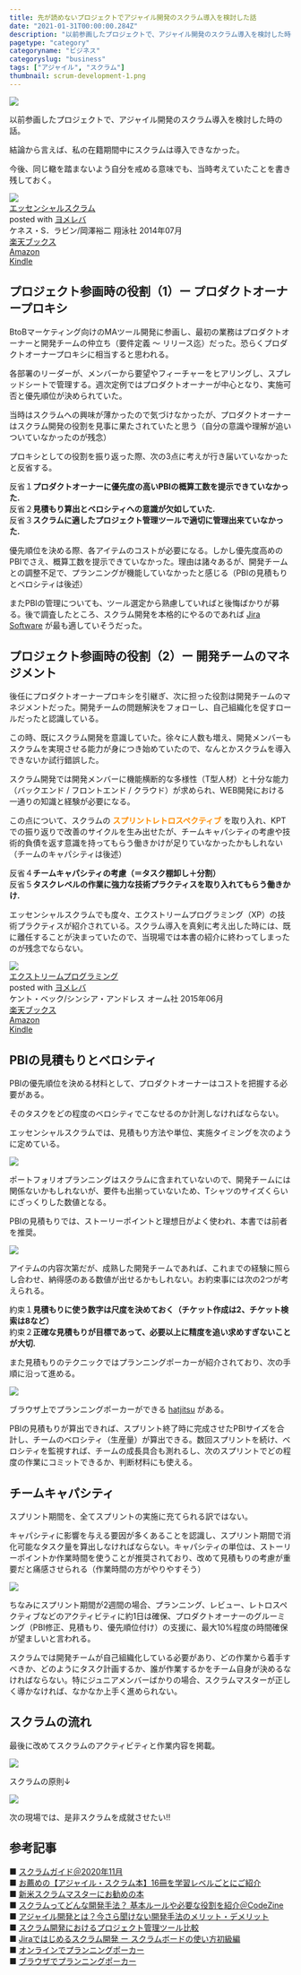 ```yaml
---
title: 先が読めないプロジェクトでアジャイル開発のスクラム導入を検討した話
date: "2021-01-31T00:00:00.284Z"
description: "以前参画したプロジェクトで、アジャイル開発のスクラム導入を検討した時のメモ書き。結論から言えば、私の在籍期間中にスクラム開発を導入できなかった。今後、同じ轍は踏まないように自分を戒める意味でも、当時考えていたことを書き残しておく。"
pagetype: "category"
categoryname: "ビジネス"
categoryslug: "business"
tags: ["アジャイル", "スクラム"]
thumbnail: scrum-development-1.png
---
```


![](./scrum-development-1.png)

以前参画したプロジェクトで、アジャイル開発のスクラム導入を検討した時の話。

結論から言えば、私の在籍期間中にスクラムは導入できなかった。

今後、同じ轍を踏まないよう自分を戒める意味でも、当時考えていたことを書き残しておく。

<div class="cstmreba"><div class="booklink-box"><div class="booklink-image"><a href="https://hb.afl.rakuten.co.jp/hgc/146fe51c.1fd043a3.146fe51d.605dc196/yomereba_main_202101261646202916?pc=http%3A%2F%2Fbooks.rakuten.co.jp%2Frb%2F12842933%2F%3Fscid%3Daf_ich_link_urltxt%26m%3Dhttp%3A%2F%2Fm.rakuten.co.jp%2Fev%2Fbook%2F" target="_blank" ><img src="https://thumbnail.image.rakuten.co.jp/@0_mall/book/cabinet/0507/9784798130507.jpg?_ex=150x150" style="border: none;" /></a></div><div class="booklink-info"><div class="booklink-name"><a href="https://hb.afl.rakuten.co.jp/hgc/146fe51c.1fd043a3.146fe51d.605dc196/yomereba_main_202101261646202916?pc=http%3A%2F%2Fbooks.rakuten.co.jp%2Frb%2F12842933%2F%3Fscid%3Daf_ich_link_urltxt%26m%3Dhttp%3A%2F%2Fm.rakuten.co.jp%2Fev%2Fbook%2F" target="_blank" >エッセンシャルスクラム</a><div class="booklink-powered-date">posted with <a href="https://yomereba.com" rel="nofollow" target="_blank">ヨメレバ</a></div></div><div class="booklink-detail">ケネス・S．ラビン/岡澤裕二 翔泳社 2014年07月    </div><div class="booklink-link2"><div class="shoplinkrakuten"><a href="https://hb.afl.rakuten.co.jp/hgc/146fe51c.1fd043a3.146fe51d.605dc196/yomereba_main_202101261646202916?pc=http%3A%2F%2Fbooks.rakuten.co.jp%2Frb%2F12842933%2F%3Fscid%3Daf_ich_link_urltxt%26m%3Dhttp%3A%2F%2Fm.rakuten.co.jp%2Fev%2Fbook%2F" target="_blank" >楽天ブックス</a></div><div class="shoplinkamazon"><a href="https://www.amazon.co.jp/exec/obidos/asin/4798130508/kanon123-22/" target="_blank" >Amazon</a></div><div class="shoplinkkindle"><a href="https://www.amazon.co.jp/gp/search?keywords=%E3%82%A8%E3%83%83%E3%82%BB%E3%83%B3%E3%82%B7%E3%83%A3%E3%83%AB%E3%82%B9%E3%82%AF%E3%83%A9%E3%83%A0&__mk_ja_JP=%83J%83%5E%83J%83i&url=node%3D2275256051&tag=kanon123-22" target="_blank" >Kindle</a></div>                              	  	  	  	  	</div></div><div class="booklink-footer"></div></div></div>

## プロジェクト参画時の役割（1）ー プロダクトオーナープロキシ

BtoBマーケティング向けのMAツール開発に参画し、最初の業務はプロダクトオーナーと開発チームの仲立ち（要件定義 〜 リリース迄）だった。恐らくプロダクトオーナープロキシに相当すると思われる。

各部署のリーダーが、メンバーから要望やフィーチャーをヒアリングし、スプレッドシートで管理する。週次定例ではプロダクトオーナーが中心となり、実施可否と優先順位が決められていた。

当時はスクラムへの興味が薄かったので気づけなかったが、プロダクトオーナーはスクラム開発の役割を見事に果たされていたと思う（自分の意識や理解が追いついていなかったのが残念）

プロキシとしての役割を振り返った際、次の3点に考えが行き届いていなかったと反省する。

<span class="mark">反省１</span>**プロダクトオーナーに優先度の高いPBIの概算工数を提示できていなかった.**  
<span class="mark">反省２</span>**見積もり算出とベロシティへの意識が欠如していた.**  
<span class="mark">反省３</span>**スクラムに適したプロジェクト管理ツールで適切に管理出来ていなかった.**

優先順位を決める際、各アイテムのコストが必要になる。しかし優先度高めのPBIでさえ、概算工数を提示できていなかった。理由は諸々あるが、開発チームとの調整不足で、プランニングが機能していなかったと感じる（PBIの見積もりとベロシティは後述）

またPBIの管理についても、ツール選定から熟慮していればと後悔ばかりが募る。後で調査したところ、スクラム開発を本格的にやるのであれば [Jira Software](https://www.atlassian.com/ja/software/jira) が最も適していそうだった。

## プロジェクト参画時の役割（2）ー 開発チームのマネジメント

後任にプロダクトオーナープロキシを引継ぎ、次に担った役割は開発チームのマネジメントだった。開発チームの問題解決をフォローし、自己組織化を促すロールだったと認識している。

この時、既にスクラム開発を意識していた。徐々に人数も増え、開発メンバーもスクラムを実現させる能力が身につき始めていたので、なんとかスクラムを導入できないか試行錯誤した。

スクラム開発では開発メンバーに機能横断的な多様性（T型人材）と十分な能力（バックエンド / フロントエンド / クラウド）が求められ、WEB開発における一通りの知識と経験が必要になる。

この点について、スクラムの **<span style="color: #ff8c00;">スプリントレトロスペクティブ</span>** を取り入れ、KPTでの振り返りで改善のサイクルを生み出せたが、チームキャパシティの考慮や技術的負債を返す意識を持ってもらう働きかけが足りていなかったかもしれない（チームのキャパシティは後述）

<span class="mark">反省４</span>**チームキャパシティの考慮（＝タスク棚卸し＋分割）**  
<span class="mark">反省５</span>**タスクレベルの作業に強力な技術プラクティスを取り入れてもらう働きかけ.**  

エッセンシャルスクラムでも度々、エクストリームプログラミング（XP）の技術プラクティスが紹介されている。スクラム導入を真剣に考え出した時には、既に離任することが決まっていたので、当現場では本書の紹介に終わってしまったのが残念でならない。

<div class="cstmreba"><div class="booklink-box"><div class="booklink-image"><a href="https://hb.afl.rakuten.co.jp/hgc/146fe51c.1fd043a3.146fe51d.605dc196/yomereba_main_202101262208272133?pc=http%3A%2F%2Fbooks.rakuten.co.jp%2Frb%2F13292388%2F%3Fscid%3Daf_ich_link_urltxt%26m%3Dhttp%3A%2F%2Fm.rakuten.co.jp%2Fev%2Fbook%2F" target="_blank" ><img src="https://thumbnail.image.rakuten.co.jp/@0_mall/book/cabinet/7623/9784274217623.jpg?_ex=150x150" style="border: none;" /></a></div><div class="booklink-info"><div class="booklink-name"><a href="https://hb.afl.rakuten.co.jp/hgc/146fe51c.1fd043a3.146fe51d.605dc196/yomereba_main_202101262208272133?pc=http%3A%2F%2Fbooks.rakuten.co.jp%2Frb%2F13292388%2F%3Fscid%3Daf_ich_link_urltxt%26m%3Dhttp%3A%2F%2Fm.rakuten.co.jp%2Fev%2Fbook%2F" target="_blank" >エクストリームプログラミング</a><div class="booklink-powered-date">posted with <a href="https://yomereba.com" rel="nofollow" target="_blank">ヨメレバ</a></div></div><div class="booklink-detail">ケント・ベック/シンシア・アンドレス オーム社 2015年06月    </div><div class="booklink-link2"><div class="shoplinkrakuten"><a href="https://hb.afl.rakuten.co.jp/hgc/146fe51c.1fd043a3.146fe51d.605dc196/yomereba_main_202101262208272133?pc=http%3A%2F%2Fbooks.rakuten.co.jp%2Frb%2F13292388%2F%3Fscid%3Daf_ich_link_urltxt%26m%3Dhttp%3A%2F%2Fm.rakuten.co.jp%2Fev%2Fbook%2F" target="_blank" >楽天ブックス</a></div><div class="shoplinkamazon"><a href="https://www.amazon.co.jp/exec/obidos/asin/4274217620/kanon123-22/" target="_blank" >Amazon</a></div><div class="shoplinkkindle"><a href="https://www.amazon.co.jp/gp/search?keywords=%E3%82%A8%E3%82%AF%E3%82%B9%E3%83%88%E3%83%AA%E3%83%BC%E3%83%A0%E3%83%97%E3%83%AD%E3%82%B0%E3%83%A9%E3%83%9F%E3%83%B3%E3%82%B0&__mk_ja_JP=%83J%83%5E%83J%83i&url=node%3D2275256051&tag=kanon123-22" target="_blank" >Kindle</a></div>                              	  	  	  	  	</div></div><div class="booklink-footer"></div></div></div>

## PBIの見積もりとベロシティ

PBIの優先順位を決める材料として、プロダクトオーナーはコストを把握する必要がある。

そのタスクをどの程度のベロシティでこなせるのか計測しなければならない。

エッセンシャルスクラムでは、見積もり方法や単位、実施タイミングを次のように定めている。

![](./scrum-development-2.png)

ポートフォリオプランニングはスクラムに含まれていないので、開発チームには関係ないかもしれないが、要件も出揃っていないため、Tシャツのサイズくらいにざっくりした数値となる。

PBIの見積もりでは、ストーリーポイントと理想日がよく使われ、本書では前者を推奨。

![](./scrum-development-3.png)

アイテムの内容次第だが、成熟した開発チームであれば、これまでの経験に照らし合わせ、納得感のある数値が出せるかもしれない。お約束事には次の2つが考えられる。

<span class="mark">約束１</span>**見積もりに使う数字は尺度を決めておく（チケット作成は2、チケット検索は8など）**  
<span class="mark">約束２</span>**正確な見積もりが目標であって、必要以上に精度を追い求めすぎないことが大切.**  

また見積もりのテクニックではプランニングポーカーが紹介されており、次の手順に沿って進める。

![](./scrum-development-4.png)

ブラウザ上でプランニングポーカーができる [hatjitsu](https://hatjitsu.toolforge.org/) がある。

PBIの見積もりが算出できれば、スプリント終了時に完成させたPBIサイズを合計し、チームのベロシティ（生産量）が算出できる。数回スプリントを続け、ベロシティを監視すれば、チームの成長具合も測れるし、次のスプリントでどの程度の作業にコミットできるか、判断材料にも使える。

## チームキャパシティ

スプリント期間を、全てスプリントの実施に充てられる訳ではない。

キャパシティに影響を与える要因が多くあることを認識し、スプリント期間で消化可能なタスク量を算出しなければならない。キャパシティの単位は、ストーリーポイントか作業時間を使うことが推奨されており、改めて見積もりの考慮が重要だと痛感させられる（作業時間の方がやりやすそう）

![](./scrum-development-5.png)

ちなみにスプリント期間が2週間の場合、プランニング、レビュー、レトロスペクティブなどのアクティビティに約1日は確保、プロダクトオーナーのグルーミング（PBI修正、見積もり、優先順位付け）の支援に、最大10%程度の時間確保が望ましいと言われる。

スクラムでは開発チームが自己組織化している必要があり、どの作業から着手すべきか、どのようにタスク計画するか、誰が作業するかをチーム自身が決めるなければならない。特にジュニアメンバーばかりの場合、スクラムマスターが正しく導かなければ、なかなか上手く進められない。

## スクラムの流れ

最後に改めてスクラムのアクティビティと作業内容を掲載。

![](./scrum-development-6.png)

スクラムの原則↓

![](./scrum-development-7.png)

次の現場では、是非スクラムを成就させたい!!

## 参考記事
■ [スクラムガイド＠2020年11月](https://scrumguides.org/docs/scrumguide/v2020/2020-Scrum-Guide-Japanese.pdf)  
■ [お薦めの【アジャイル・スクラム本】16冊を学習レベルごとにご紹介](http://stay-foolish.com/20180611_agilebook)  
■ [新米スクラムマスターにお勧めの本](https://yattom.hatenablog.com/entry/20170409/p1)  
■ [スクラムってどんな開発手法？ 基本ルールや必要な役割を紹介＠CodeZine](https://codezine.jp/article/detail/12296)  
■ [アジャイル開発とは？今さら聞けない開発手法のメリット・デメリット](https://hnavi.co.jp/knowledge/blog/agile_software_development/)  
■ [スクラム開発におけるプロジェクト管理ツール比較](https://qiita.com/okamok/items/ab3eafe562a26a0d520a)  
■ [Jiraではじめるスクラム開発 ー スクラムボードの使い方初級編](https://qiita.com/navitime_tech/items/602e60c41c036d8eae97)  
■ [オンラインでプランニングポーカー](https://ezworks.org/2020/05/14/online-planningpoker/)  
■ [ブラウザでプランニングポーカー](https://mamimumemoomoo.hateblo.jp/entry/2017/04/16/230913)  
